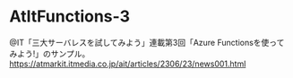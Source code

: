# AtItFunctions-3
@IT「三大サーバレスを試してみよう」連載第3回「Azure Functionsを使ってみよう!」のサンプル。
https://atmarkit.itmedia.co.jp/ait/articles/2306/23/news001.html
